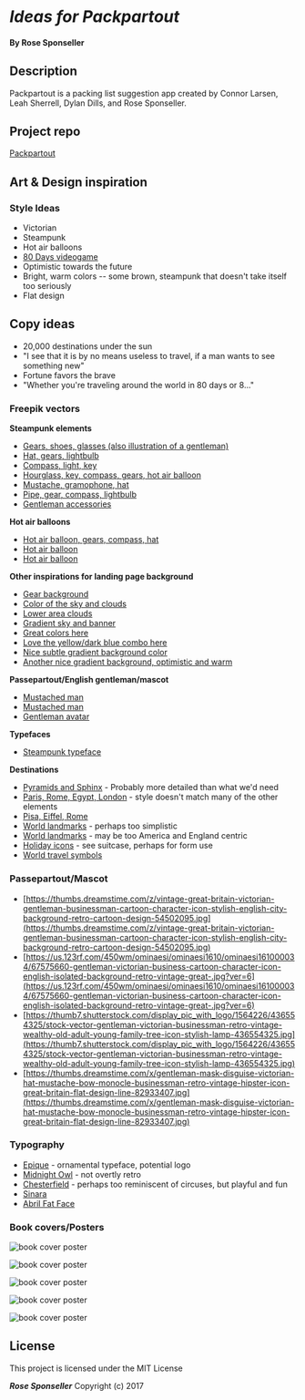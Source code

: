 # _Ideas for Packpartout_

#### By **Rose Sponseller**

## Description

Packpartout is a packing list suggestion app created by Connor Larsen, Leah Sherrell, Dylan Dills, and Rose Sponseller.

## Project repo

[Packpartout](https://github.com/conesgnomes/packpartout)

## Art & Design inspiration

### Style Ideas

* Victorian
* Steampunk
* Hot air balloons
* [80 Days videogame](http://www.inklestudios.com/80days/)
* Optimistic towards the future
* Bright, warm colors -- some brown, steampunk that doesn't take itself too seriously
* Flat design

## Copy ideas

* 20,000 destinations under the sun
* "I see that it is by no means useless to travel, if a man wants to see something new"
* Fortune favors the brave
* "Whether you're traveling around the world in 80 days or 8..."

### Freepik vectors

**Steampunk elements**
* [Gears, shoes, glasses (also illustration of a gentleman)](http://www.freepik.com/free-vector/steampunk-element-collection_839669.htm#term=steampunk&page=1&position=22)
* [Hat, gears, lightbulb](http://www.freepik.com/free-vector/steampunk-element-collection_838441.htm#term=steampunk&page=1&position=14)
* [Compass, light, key](http://www.freepik.com/free-vector/steampunk-elements-pack-in-flat-design_842451.htm#term=steampunk&page=1&position=40)
* [Hourglass, key, compass, gears, hot air balloon](http://www.freepik.com/free-vector/golden-elements-in-steampunk-style_840437.htm#term=steampunk&page=2&position=9)
* [Mustache, gramophone, hat](http://www.freepik.com/free-vector/elements-in-steampunk-design_840072.htm#term=steampunk&page=2&position=23)
* [Pipe, gear, compass, lightbulb](http://www.freepik.com/free-vector/steampunk-elements_840071.htm#term=steampunk&page=2&position=29)
* [Gentleman accessories](http://www.freepik.com/free-vector/gentleman-accessories_778742.htm#term=gentleman&page=1&position=20)


**Hot air balloons**
* [Hot air balloon, gears, compass, hat](http://www.freepik.com/free-vector/collection-of-steampunk-elements_839199.htm#term=steampunk&page=1&position=10)
* [Hot air balloon](http://www.freepik.com/free-vector/retro-hot-air-balloon_780869.htm)
* [Hot air balloon](http://www.freepik.com/free-vector/birthday-card-with-three-hot-air-balloons_715767.htm)


**Other inspirations for landing page background**
* [Gear background](http://www.freepik.com/free-vector/gear-background-with-circles-of-different-colors_966125.htm)
* [Color of the sky and clouds](http://www.freepik.com/free-vector/retro-aerostatic-globes_770109.htm)
* [Lower area clouds](http://www.freepik.com/free-vector/videogame-landscape-background_956170.htm)
* [Gradient sky and banner](http://www.freepik.com/free-vector/retro-plane-with-orange-banner_753312.htm)
* [Great colors here](http://www.freepik.com/free-vector/its-travel-time-background_883576.htm)
* [Love the yellow/dark blue combo here](http://www.freepik.com/free-vector/ship-in-a-vintage-style-illustration_830232.htm)
* [Nice subtle gradient background color](http://www.freepik.com/free-vector/vintage-airplane-with-message_714157.htm)
* [Another nice gradient background, optimistic and warm](http://www.freepik.com/free-vector/vintage-background-with-an-hot-air-balloon-and-two-kids_963775.htm)

**Passepartout/English gentleman/mascot**
* [Mustached man](http://www.freepik.com/free-vector/movember-striped-background-with-a-nice-character_955857.htm)
* [Mustached man](http://www.freepik.com/free-vector/background-of-gentleman-with-a-mustache-celebrating-movember_955859.htm)
* [Gentleman avatar](http://www.freepik.com/free-vector/worker-avatar-collection_835095.htm)


**Typefaces**
- [Steampunk typeface](http://www.freepik.com/free-vector/alphabet-in-steampunk-style_839752.htm#term=steampunk&page=1&position=42)

**Destinations**

* [Pyramids and Sphinx](http://www.freepik.com/free-vector/travel-egypt_804794.htm#term=pyramids&page=1&position=0) - Probably more detailed than what we'd need
* [Paris, Rome, Egypt, London](http://www.freepik.com/free-vector/world-symbolic-places-stamps-collecion_878935.htm#term=egypt&page=3&position=16) - style doesn't match many of the other elements
* [Pisa, Eiffel, Rome](http://www.freepik.com/free-vector/air-travel-background-with-different-monuments_718303.htm#term=egypt&page=3&position=30)
* [World landmarks](http://www.freepik.com/free-vector/travel-around-the-world-icons_714638.htm#term=egypt&page=4&position=13) - perhaps too simplistic
* [World landmarks](http://www.freepik.com/free-vector/world-city-elements_828622.htm#term=egypt&page=5&position=1) - may be too America and England centric
* [Holiday icons](http://www.freepik.com/free-vector/holiday-icons-collection-flat-style_714617.htm) - see suitcase, perhaps for form use
* [World travel symbols](http://www.freepik.com/free-vector/air-travel-landmark-tourism-vector_718305.htm)

### Passepartout/Mascot

* [https://thumbs.dreamstime.com/z/vintage-great-britain-victorian-gentleman-businessman-cartoon-character-icon-stylish-english-city-background-retro-cartoon-design-54502095.jpg](https://thumbs.dreamstime.com/z/vintage-great-britain-victorian-gentleman-businessman-cartoon-character-icon-stylish-english-city-background-retro-cartoon-design-54502095.jpg)
* [https://us.123rf.com/450wm/ominaesi/ominaesi1610/ominaesi161000034/67575660-gentleman-victorian-business-cartoon-character-icon-english-isolated-background-retro-vintage-great-.jpg?ver=6](https://us.123rf.com/450wm/ominaesi/ominaesi1610/ominaesi161000034/67575660-gentleman-victorian-business-cartoon-character-icon-english-isolated-background-retro-vintage-great-.jpg?ver=6)
* [https://thumb7.shutterstock.com/display_pic_with_logo/1564226/436554325/stock-vector-gentleman-victorian-businessman-retro-vintage-wealthy-old-adult-young-family-tree-icon-stylish-lamp-436554325.jpg](https://thumb7.shutterstock.com/display_pic_with_logo/1564226/436554325/stock-vector-gentleman-victorian-businessman-retro-vintage-wealthy-old-adult-young-family-tree-icon-stylish-lamp-436554325.jpg)
* [https://thumbs.dreamstime.com/x/gentleman-mask-disguise-victorian-hat-mustache-bow-monocle-businessman-retro-vintage-hipster-icon-great-britain-flat-design-line-82933407.jpg](https://thumbs.dreamstime.com/x/gentleman-mask-disguise-victorian-hat-mustache-bow-monocle-businessman-retro-vintage-hipster-icon-great-britain-flat-design-line-82933407.jpg)

### Typography

* [Epique](https://creativemarket.com/Alterdecofont/14503-Epique-typeface) - ornamental typeface, potential logo
* [Midnight Owl](https://creativemarket.com/VintageTypeCo/888992-Midnight-Owl-Display-Font) - not overtly retro
* [Chesterfield](https://creativemarket.com/imagitype/681092-Chesterfield-Typeface) - perhaps too reminiscent of circuses, but playful and fun
* [Sinara](http://designazure.com/wp-content/uploads/2015/08/sinara-font.png)
* [Abril Fat Face](https://www.fontsquirrel.com/fonts/abril-fatface)


### Book covers/Posters

![book cover poster](https://s-media-cache-ak0.pinimg.com/736x/53/d2/be/53d2becbb8adc8f27e4580b7868fba2a.jpg)

![book cover poster](https://upload.wikimedia.org/wikipedia/commons/8/86/Verne_Tour_du_Monde.jpg)

![book cover poster](https://s-media-cache-ak0.pinimg.com/736x/b4/a3/f5/b4a3f5473e7922faff699a0701db3e27.jpg)

![book cover poster](https://s-media-cache-ak0.pinimg.com/originals/2d/b3/e8/2db3e8349d5ba7cf0d284bb4b8f0b142.jpg)

![book cover poster](https://burrellosubmarinemovies.files.wordpress.com/2013/09/atw80d1.jpg)


## License

This project is licensed under the MIT License

**_Rose Sponseller_** Copyright (c) 2017
